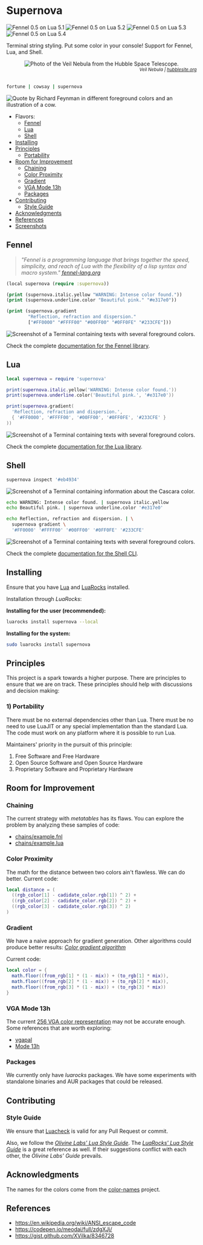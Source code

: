# Supernova

![Fennel 0.5 on Lua 5.1](https://github.com/gbaptista/supernova/workflows/Fennel%200.5%20on%20Lua%205.1/badge.svg) ![Fennel 0.5 on Lua 5.2](https://github.com/gbaptista/supernova/workflows/Fennel%200.5%20on%20Lua%205.2/badge.svg) ![Fennel 0.5 on Lua 5.3](https://github.com/gbaptista/supernova/workflows/Fennel%200.5%20on%20Lua%205.3/badge.svg) ![Fennel 0.5 on Lua 5.4](https://github.com/gbaptista/supernova/workflows/Fennel%200.5%20on%20Lua%205.4/badge.svg)

Terminal string styling. Put some color in your console! Support for Fennel, Lua, and Shell.

<div align="center">
  <img alt="Photo of the Veil Nebula from the Hubble Space Telescope." src="https://github.com/gbaptista/supernova/blob/master/images/header.png">
</div>
<div align="right">
  <small><em>
    Veil Nebula | <a href="https://hubblesite.org/contents/media/images/2007/30/2167-Image.html">hubblesite.org</a>
  </em></small>
  <br><br>
</div>

```bash
fortune | cowsay | supernova
```

![Quote by Richard Feynman in different foreground colors and an illustration of a cow.](https://github.com/gbaptista/supernova/blob/master/images/rainbow.png)

- Flavors:
  - [Fennel](#fennel)
  - [Lua](#lua)
  - [Shell](#shell)
- [Installing](#installing)
- [Principles](#principles)
  - [Portability](#1-portability)
- [Room for Improvement](#room-for-improvement)
  - [Chaining](#room-for-improvement)
  - [Color Proximity](#color-proximity)
  - [Gradient](#gradient)
  - [VGA Mode 13h](#vga-mode-13h)
  - [Packages](#packages)
- [Contributing](#contributing)
  - [Style Guide](#style-guide)
- [Acknowledgments](#acknowledgments)
- [References](#references)
- [Screenshots](#screenshots)

## Fennel

> _"Fennel is a programming language that brings together the speed, simplicity, and reach of Lua with the flexibility of a lisp syntax and macro system." [fennel-lang.org](https://fennel-lang.org)_

```clj
(local supernova (require :supernova))

(print (supernova.italic.yellow "WARNING: Intense color found."))
(print (supernova.underline.color "Beautiful pink." "#e317e0"))

(print (supernova.gradient
        "Reflection, refraction and dispersion."
        ["#FF0000" "#FFFF00" "#00FF00" "#0FF0FE" "#233CFE"]))
```

![Screenshot of a Terminal containing texts with several foreground colors.](https://github.com/gbaptista/supernova/blob/master/images/demo.png)

Check the complete [documentation for the Fennel library](https://github.com/gbaptista/supernova/blob/master/README-Fennel.md).

## Lua

```lua
local supernova = require 'supernova'

print(supernova.italic.yellow('WARNING: Intense color found.'))
print(supernova.underline.color('Beautiful pink.', '#e317e0'))

print(supernova.gradient(
  'Reflection, refraction and dispersion.',
  { '#FF0000', '#FFFF00', '#00FF00', '#0FF0FE', '#233CFE' }
))
```

![Screenshot of a Terminal containing texts with several foreground colors.](https://github.com/gbaptista/supernova/blob/master/images/demo.png)

Check the complete [documentation for the Lua library](https://github.com/gbaptista/supernova/blob/master/README-Lua.md).

## Shell

```bash
supernova inspect '#eb4934'
```

![Screenshot of a Terminal containing information about the Cascara color.](https://github.com/gbaptista/supernova/blob/master/images/inspect.png)

```bash
echo WARNING: Intense color found. | supernova italic.yellow
echo Beautiful pink. | supernova underline.color '#e317e0'

echo Reflection, refraction and dispersion. | \
  supernova gradient \
  '#FF0000' '#FFFF00' '#00FF00' '#0FF0FE' '#233CFE'
```

![Screenshot of a Terminal containing texts with several foreground colors.](https://github.com/gbaptista/supernova/blob/master/images/demo.png)

Check the complete [documentation for the Shell CLI](https://github.com/gbaptista/supernova/blob/master/README-Shell.md).

## Installing

Ensure that you have [Lua](https://www.lua.org/start.html) and [LuaRocks](https://github.com/luarocks/luarocks/wiki/Download) installed.

Installation through _LuaRocks_:

**Installing for the user (recommended):**
```bash
luarocks install supernova --local
```

**Installing for the system:**
```bash
sudo luarocks install supernova
```

## Principles

This project is a spark towards a higher purpose. There are principles to ensure that we are on track. These principles should help with discussions and decision making:

### 1) Portability

There must be no external dependencies other than Lua. There must be no need to use LuaJIT or any special implementation than the standard Lua. The code must work on any platform where it is possible to run Lua.

Maintainers' priority in the pursuit of this principle:

1) Free Software and Free Hardware
2) Open Source Software and Open Source Hardware
3) Proprietary Software and Proprietary Hardware

## Room for Improvement

### Chaining

The current strategy with _metatables_ has its flaws. You can explore the problem by analyzing these samples of code:

- [chains/example.fnl](https://git.sr.ht/~gbaptista/shortcodes/tree/master/chains/example.fnl)
- [chains/example.lua](https://git.sr.ht/~gbaptista/shortcodes/tree/master/chains/example.lua)

### Color Proximity

The math for the distance between two colors ain't flawless. We can do better. Current code:

```lua
local distance = (
  ((rgb_color[1] - cadidate_color.rgb[1]) ^ 2) +
  ((rgb_color[2] - cadidate_color.rgb[2]) ^ 2) +
  ((rgb_color[3] - cadidate_color.rgb[3]) ^ 2)
)
```

### Gradient

We have a naive approach for gradient generation. Other algorithms could produce better results: [_Color gradient algorithm_](https://stackoverflow.com/questions/22607043/color-gradient-algorithm)

Current code:
```lua
local color = {
  math.floor((from_rgb[1] * (1 - mix)) + (to_rgb[1] * mix)),
  math.floor((from_rgb[2] * (1 - mix)) + (to_rgb[2] * mix)),
  math.floor((from_rgb[3] * (1 - mix)) + (to_rgb[3] * mix))
}
```

### VGA Mode 13h

The current [256 VGA color representation](https://github.com/gbaptista/supernova/blob/master/supernova/core/reductor/256_vga.lua) may not be accurate enough. Some references that are worth exploring:
- [vgapal](https://github.com/canidlogic/vgapal)
- [Mode 13h](https://en.wikipedia.org/wiki/Mode_13h)

### Packages

We currently only have _luarocks_ packages. We have some experiments with standalone binaries and AUR packages that could be released.

## Contributing

### Style Guide

We ensure that [Luacheck](https://github.com/mpeterv/luacheck) is valid for any Pull Request or commit.

Also, we follow the [_Olivine Labs' Lua Style Guide_](https://github.com/Olivine-Labs/lua-style-guide). The [_LuaRocks' Lua Style Guide_](https://github.com/luarocks/lua-style-guide) is a great reference as well. If their suggestions conflict with each other, the _Olivine Labs' Guide_ prevails.

## Acknowledgments

The names for the colors come from the [color-names](https://github.com/meodai/color-names) project.


## References
- https://en.wikipedia.org/wiki/ANSI_escape_code
- https://codepen.io/meodai/full/zdgXJj/
- https://gist.github.com/XVilka/8346728
